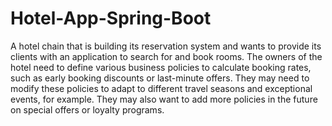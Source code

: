 # Hotel-App-Spring-Boot
A hotel chain that is building its reservation system and wants to provide its clients with an application to search for and book rooms. The owners of the hotel need to define various business policies to calculate booking rates, such as early booking discounts or last-minute offers. They may need to modify these policies to adapt to different travel seasons and exceptional events, for example. They may also want to add more policies in the future on special offers or loyalty programs.
